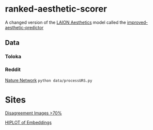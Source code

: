 # ranked-aesthetic-scorer
A changed version of the [LAION Aesthetics](https://laion.ai/blog//) model called the [improved-aesthetic-predictor](https://github.com/christophschuhmann/improved-aesthetic-predictor)

## Data

### Toloka

### Reddit
[Nature Network](https://www.reddit.com/r/sfwpornnetwork/wiki/network/#wiki_nature)
`python data/processURS.py`


# Sites
[Disagreement Images >70%](https://mathyouf.github.io/ranked-aesthetic-scorer/sites/top_10_percent.html)

[HIPLOT of Embeddings](https://mathyouf.github.io/ranked-aesthetic-scorer/sites/aes_hiplot.html)